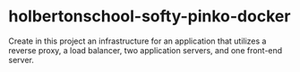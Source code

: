 # holbertonschool-softy-pinko-docker

Create in this project an infrastructure for an application that utilizes a reverse proxy, a load balancer, two application servers, and one front-end server.
